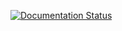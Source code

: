 [![Documentation Status](https://readthedocs.org/projects/vuebook/badge/?version=latest)](http://vuebook.readthedocs.io/en/latest/?badge=latest)
